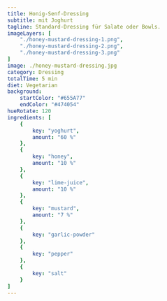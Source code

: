 ```yaml
---
title: Honig-Senf-Dressing 
subtitle: mit Joghurt
tagline: Standard-Dressing für Salate oder Bowls.
imageLayers: [
    "./honey-mustard-dressing-1.png",
    "./honey-mustard-dressing-2.png",
    "./honey-mustard-dressing-3.png"
]
image: ./honey-mustard-dressing.jpg
category: Dressing
totalTime: 5 min
diet: Vegetarian
background:
    startColor: "#655A77"
    endColor: "#474054"
hueRotate: 120
ingredients: [
    {
        key: "yoghurt",
        amount: "60 %"
    },
    {
        key: "honey",
        amount: "10 %"
    },
    {
        key: "lime-juice",
        amount: "10 %"
    },
    {
        key: "mustard",
        amount: "7 %"
    },
    {
        key: "garlic-powder"
    },
    {
        key: "pepper"
    },
    {
        key: "salt"
    }
]
---
```


